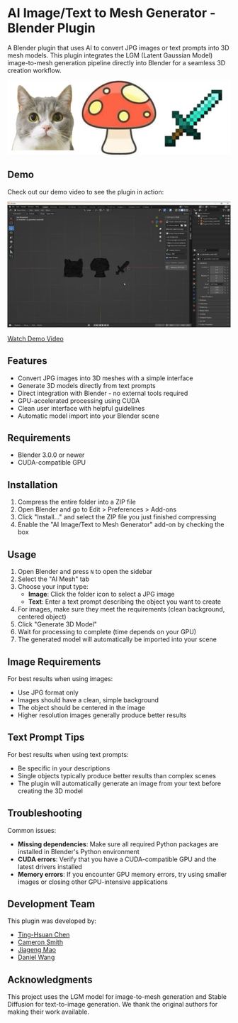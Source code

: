 # AI Image/Text to Mesh Generator - Blender Plugin

A Blender plugin that uses AI to convert JPG images or text prompts into 3D mesh models. This plugin integrates the LGM (Latent Gaussian Model) image-to-mesh generation pipeline directly into Blender for a seamless 3D creation workflow.

<p align="center">
    <img src="assets/input_demo.jpg">
</p>

## Demo

Check out our demo video to see the plugin in action:
<p align="center">
    <img src="assets/output_demo.png">
</p>

[Watch Demo Video](assets/blender_demo.mp4)

## Features

- Convert JPG images into 3D meshes with a simple interface
- Generate 3D models directly from text prompts
- Direct integration with Blender - no external tools required
- GPU-accelerated processing using CUDA
- Clean user interface with helpful guidelines
- Automatic model import into your Blender scene

## Requirements

- Blender 3.0.0 or newer
- CUDA-compatible GPU

## Installation

1. Compress the entire folder into a ZIP file
2. Open Blender and go to Edit > Preferences > Add-ons
3. Click "Install..." and select the ZIP file you just finished compressing
4. Enable the "AI Image/Text to Mesh Generator" add-on by checking the box

## Usage

1. Open Blender and press `N` to open the sidebar
2. Select the "AI Mesh" tab
3. Choose your input type:
   - **Image**: Click the folder icon to select a JPG image
   - **Text**: Enter a text prompt describing the object you want to create
4. For images, make sure they meet the requirements (clean background, centered object)
5. Click "Generate 3D Model"
6. Wait for processing to complete (time depends on your GPU)
7. The generated model will automatically be imported into your scene

## Image Requirements

For best results when using images:
- Use JPG format only
- Images should have a clean, simple background
- The object should be centered in the image
- Higher resolution images generally produce better results

## Text Prompt Tips

For best results when using text prompts:
- Be specific in your descriptions
- Single objects typically produce better results than complex scenes
- The plugin will automatically generate an image from your text before creating the 3D model

## Troubleshooting

Common issues:
- **Missing dependencies**: Make sure all required Python packages are installed in Blender's Python environment
- **CUDA errors**: Verify that you have a CUDA-compatible GPU and the latest drivers installed
- **Memory errors**: If you encounter GPU memory errors, try using smaller images or closing other GPU-intensive applications

## Development Team

This plugin was developed by:
- [Ting-Hsuan Chen](https://koi953215.github.io/)
- [Cameron Smith](https://cameronosmith.github.io/)
- [Jiageng Mao](https://pointscoder.github.io/)
- [Daniel Wang](https://dw1209.github.io/)

## Acknowledgments

This project uses the LGM model for image-to-mesh generation and Stable Diffusion for text-to-image generation. We thank the original authors for making their work available.